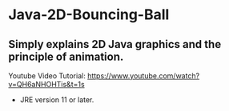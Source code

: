 # Java-2D-Bouncing-Ball
Simply explains 2D Java graphics and the principle of animation.
---------------------------------------------------------------------------------------------------
Youtube Video Tutorial: https://www.youtube.com/watch?v=QH6aNHOHTis&t=1s
- JRE version 11 or later.
